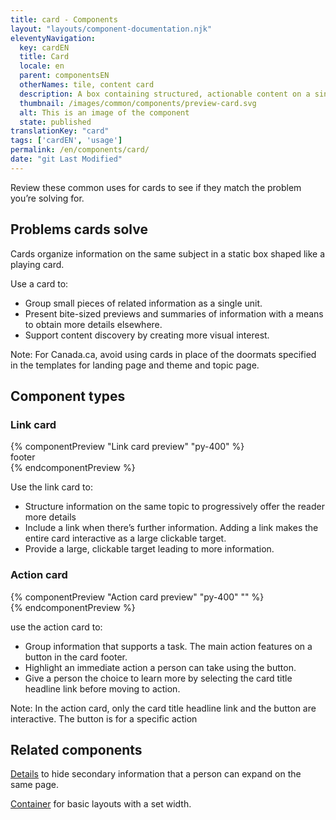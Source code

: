 ```yaml
---
title: card - Components
layout: "layouts/component-documentation.njk"
eleventyNavigation:
  key: cardEN
  title: Card
  locale: en
  parent: componentsEN
  otherNames: tile, content card
  description: A box containing structured, actionable content on a single topic.
  thumbnail: /images/common/components/preview-card.svg
  alt: This is an image of the component
  state: published
translationKey: "card"
tags: ['cardEN', 'usage']
permalink: /en/components/card/
date: "git Last Modified"
---
```


Review these common uses for cards to see if they match the problem you’re solving for. 

## Problems cards solve 

Cards organize information on the same subject in a static box shaped like a playing card.   

Use a card to:

- Group small pieces of related information as a single unit.
- Present bite-sized previews and summaries of information with a means to obtain more details elsewhere. 
- Support content discovery by creating more visual interest.

Note: For Canada.ca, avoid using cards in place of the doormats specified in the templates for landing page and theme and topic page.

<div>
  <h2>Component types</h2>
  <div>
    <h3 class="mb-400 mt-400">Link card</h3>
      {% componentPreview "Link card preview" "py-400" %}
<gcds-card card-title="Title of the article" href="#" description="This is a description">
<div slot="footer">footer</div>
</gcds-card>
{% endcomponentPreview %}
    <p>Use the link card to:</p>
    <ul class="list-disc mb-400">
      <li>Structure information on the same topic to progressively offer the reader more details</li>
      <li>Include a link when there’s further information. Adding a link makes the entire card interactive as a large clickable target.</li>
      <li>Provide a large, clickable target leading to more information.</li>
    </ul>
  </div>

<div>
<h3 class="mb-400 mt-400">Action card</h3>
  {% componentPreview "Action card preview" "py-400" "" %}
  <gcds-card
  card-title="Title of the article"
  href="#"
  type="action"
  tag="tag"
  description="This is a description"
  img-alt="#"
>
  <div slot="footer"></div>
</gcds-card>
  {% endcomponentPreview %}
    <p>use the action card to:</p>
    <ul class="list-disc mb-400">
      <li>Group information that supports a task. The main action features on a button in the card footer.</li>
      <li>Highlight an immediate action a person can take using the button.</li>
      <li>Give a person the choice to learn more by selecting the card title headline link before moving to action.</li>
    </ul>
    <p>Note: In the action card, only the card title headline link and the button are interactive. The button is for a specific action</p>
  </div>
</div>

<article class="bg-full-width bg-primary text-light pt-500 pb-400 my-500">
  <h2 class="mt-0 mb-400">Related components</h2>

  <a href="{{ links.details }}" class="link-light">Details</a> to hide secondary information that a person can expand on the same page.

  <a href="{{ links.container }}" class="link-light">Container</a> for basic layouts with a set width.
</article>


